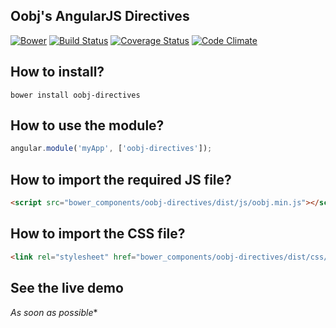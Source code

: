 ## Oobj's AngularJS Directives

[![Bower](https://img.shields.io/bower/v/oobj-directives.svg)](http://bower.io/search/?q=oobj-directives)
[![Build Status](https://travis-ci.org/oobj/oobj-directives.svg)](https://travis-ci.org/oobj/oobj-directives)
[![Coverage Status](https://coveralls.io/repos/oobj/oobj-directives/badge.svg?branch=master&service=github)](https://coveralls.io/github/oobj/oobj-directives?branch=master)
[![Code Climate](https://codeclimate.com/github/oobj/oobj-directives/badges/gpa.svg)](https://codeclimate.com/github/oobj/oobj-directives)

##  How to install?
```shell
bower install oobj-directives
```

## How to use the module?
```js
angular.module('myApp', ['oobj-directives']);
```

## How to import the required JS file?
```html
<script src="bower_components/oobj-directives/dist/js/oobj.min.js"></script>
```

## How to import the CSS file?
```html
<link rel="stylesheet" href="bower_components/oobj-directives/dist/css/oobj.min.css">
```

## See the live demo
*As soon as possible*\*
